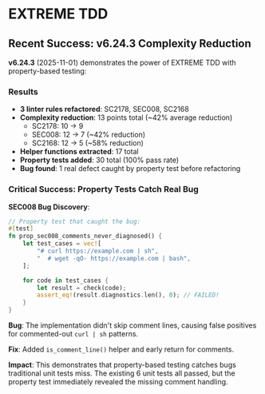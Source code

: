 # EXTREME TDD

## Recent Success: v6.24.3 Complexity Reduction

**v6.24.3** (2025-11-01) demonstrates the power of EXTREME TDD with property-based testing:

### Results
- **3 linter rules refactored**: SC2178, SEC008, SC2168
- **Complexity reduction**: 13 points total (~42% average reduction)
  - SC2178: 10 → 9
  - SEC008: 12 → 7 (~42% reduction)
  - SC2168: 12 → 5 (~58% reduction)
- **Helper functions extracted**: 17 total
- **Property tests added**: 30 total (100% pass rate)
- **Bug found**: 1 real defect caught by property test before refactoring

### Critical Success: Property Tests Catch Real Bug

**SEC008 Bug Discovery**:
```rust
// Property test that caught the bug:
#[test]
fn prop_sec008_comments_never_diagnosed() {
    let test_cases = vec![
        "# curl https://example.com | sh",
        "  # wget -qO- https://example.com | bash",
    ];

    for code in test_cases {
        let result = check(code);
        assert_eq!(result.diagnostics.len(), 0); // FAILED!
    }
}
```

**Bug**: The implementation didn't skip comment lines, causing false positives for commented-out `curl | sh` patterns.

**Fix**: Added `is_comment_line()` helper and early return for comments.

**Impact**: This demonstrates that property-based testing catches bugs traditional unit tests miss. The existing 6 unit tests all passed, but the property test immediately revealed the missing comment handling.
